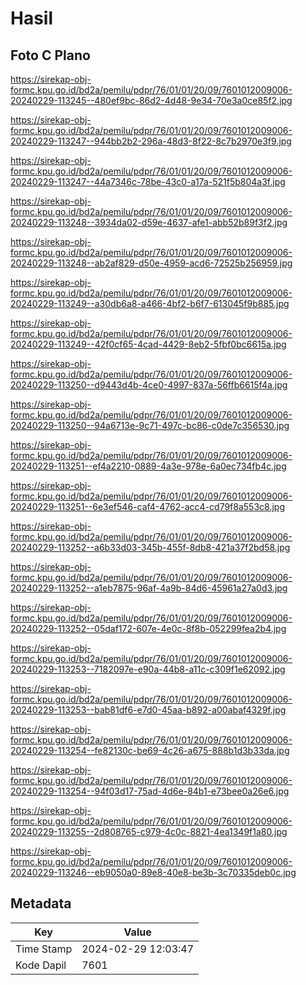 # Hasil

## Foto C Plano

https://sirekap-obj-formc.kpu.go.id/bd2a/pemilu/pdpr/76/01/01/20/09/7601012009006-20240229-113245--480ef9bc-86d2-4d48-9e34-70e3a0ce85f2.jpg

https://sirekap-obj-formc.kpu.go.id/bd2a/pemilu/pdpr/76/01/01/20/09/7601012009006-20240229-113247--944bb2b2-296a-48d3-8f22-8c7b2970e3f9.jpg

https://sirekap-obj-formc.kpu.go.id/bd2a/pemilu/pdpr/76/01/01/20/09/7601012009006-20240229-113247--44a7346c-78be-43c0-a17a-521f5b804a3f.jpg

https://sirekap-obj-formc.kpu.go.id/bd2a/pemilu/pdpr/76/01/01/20/09/7601012009006-20240229-113248--3934da02-d59e-4637-afe1-abb52b89f3f2.jpg

https://sirekap-obj-formc.kpu.go.id/bd2a/pemilu/pdpr/76/01/01/20/09/7601012009006-20240229-113248--ab2af829-d50e-4959-acd6-72525b256959.jpg

https://sirekap-obj-formc.kpu.go.id/bd2a/pemilu/pdpr/76/01/01/20/09/7601012009006-20240229-113249--a30db6a8-a466-4bf2-b6f7-613045f9b885.jpg

https://sirekap-obj-formc.kpu.go.id/bd2a/pemilu/pdpr/76/01/01/20/09/7601012009006-20240229-113249--42f0cf65-4cad-4429-8eb2-5fbf0bc6615a.jpg

https://sirekap-obj-formc.kpu.go.id/bd2a/pemilu/pdpr/76/01/01/20/09/7601012009006-20240229-113250--d9443d4b-4ce0-4997-837a-56ffb6615f4a.jpg

https://sirekap-obj-formc.kpu.go.id/bd2a/pemilu/pdpr/76/01/01/20/09/7601012009006-20240229-113250--94a6713e-9c71-497c-bc86-c0de7c356530.jpg

https://sirekap-obj-formc.kpu.go.id/bd2a/pemilu/pdpr/76/01/01/20/09/7601012009006-20240229-113251--ef4a2210-0889-4a3e-978e-6a0ec734fb4c.jpg

https://sirekap-obj-formc.kpu.go.id/bd2a/pemilu/pdpr/76/01/01/20/09/7601012009006-20240229-113251--6e3ef546-caf4-4762-acc4-cd79f8a553c8.jpg

https://sirekap-obj-formc.kpu.go.id/bd2a/pemilu/pdpr/76/01/01/20/09/7601012009006-20240229-113252--a6b33d03-345b-455f-8db8-421a37f2bd58.jpg

https://sirekap-obj-formc.kpu.go.id/bd2a/pemilu/pdpr/76/01/01/20/09/7601012009006-20240229-113252--a1eb7875-96af-4a9b-84d6-45961a27a0d3.jpg

https://sirekap-obj-formc.kpu.go.id/bd2a/pemilu/pdpr/76/01/01/20/09/7601012009006-20240229-113252--05daf172-607e-4e0c-8f8b-052299fea2b4.jpg

https://sirekap-obj-formc.kpu.go.id/bd2a/pemilu/pdpr/76/01/01/20/09/7601012009006-20240229-113253--7182097e-e90a-44b8-a11c-c309f1e62092.jpg

https://sirekap-obj-formc.kpu.go.id/bd2a/pemilu/pdpr/76/01/01/20/09/7601012009006-20240229-113253--bab81df6-e7d0-45aa-b892-a00abaf4329f.jpg

https://sirekap-obj-formc.kpu.go.id/bd2a/pemilu/pdpr/76/01/01/20/09/7601012009006-20240229-113254--fe82130c-be69-4c26-a675-888b1d3b33da.jpg

https://sirekap-obj-formc.kpu.go.id/bd2a/pemilu/pdpr/76/01/01/20/09/7601012009006-20240229-113254--94f03d17-75ad-4d6e-84b1-e73bee0a26e6.jpg

https://sirekap-obj-formc.kpu.go.id/bd2a/pemilu/pdpr/76/01/01/20/09/7601012009006-20240229-113255--2d808765-c979-4c0c-8821-4ea1349f1a80.jpg

https://sirekap-obj-formc.kpu.go.id/bd2a/pemilu/pdpr/76/01/01/20/09/7601012009006-20240229-113246--eb9050a0-89e8-40e8-be3b-3c70335deb0c.jpg


## Metadata

| Key        | Value               |
| ---------- | ------------------- |
| Time Stamp | 2024-02-29 12:03:47 |
| Kode Dapil | 7601                |



